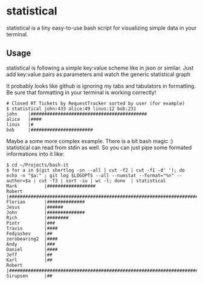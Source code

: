 # statistical

statistical is a tiny easy-to-use bash script for visualizing simple data in your terminal. 

## Usage 

statistical is following a simple key:value scheme like in json or similar. Just
add key:value pairs as parameters and watch the generic statistical graph

It probably looks like github is ignoring my tabs and tabulators in formatting.
Be sure that formatting in your terminal is working correctly!

    # Closed RT Tickets by RequestTracker sorted by user (for example)
    $ statistical john:433 alice:49 linus:12 bob:231 
    john    |###########################################
    alice   |####
    linus   |#
    bob     |#######################

Maybe a some more complex example. There is a bit bash magic :) statistical can read from stdin as well. So you can just pipe some formated informations into it like:

    $ cd ~/Projects/bash-it
    $ for a in $(git shortlog -sn --all | cut -f2 | cut -f1 -d' '); do echo -n "$a:" ; git log $LOGOPTS --all --numstat --format="%n" --author=$a | cut -f3 | sort -iu | wc -l; done  | statistical
    Mark          |##################
    Robert        |#########################################################################
    Florian       |##############
    Jesus         |######
    John          |##############
    Rich          |########
    Piotr         |###
    Travis        |####
    Fedyashev     |##
    zerobearing2  |####
    Andy          |###
    Daniel        |####
    Jeff          |##
    Karl          |##
    Robert        |#########################################################################
    Sirupsen      |##


